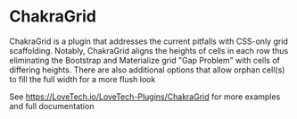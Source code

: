 # ChakraGrid
ChakraGrid is a plugin that addresses the current pitfalls with CSS-only grid scaffolding.  Notably, ChakraGrid aligns the heights of cells in each row thus eliminating the Bootstrap and Materialize grid "Gap Problem" with cells of differing heights.  There are also additional options that allow orphan cell(s) to fill the full width for a more flush look

See https://LoveTech.io/LoveTech-Plugins/ChakraGrid for more examples and full documentation
